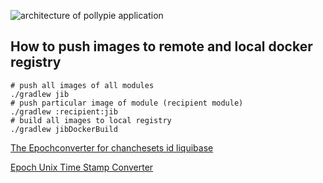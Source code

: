 ![architecture of pollypie application](../GroceryStore/doc-image/schemas-pollypie.svg)

## How to push images to remote and local docker registry

```shell
# push all images of all modules
./gradlew jib
# push particular image of module (recipient module)
./gradlew :recipient:jib
# build all images to local registry
./gradlew jibDockerBuild
```

[The Epochconverter for chanchesets id liquibase](https://www.epochconverter.com/)

[Epoch Unix Time Stamp Converter](https://www.pelock.com/products/epoch-unix-time-stamp-converter)
